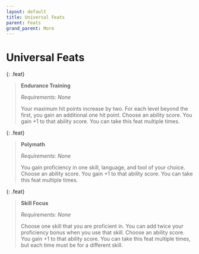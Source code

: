 ```yaml
---
layout: default
title: Universal Feats
parent: Feats
grand_parent: More
---
```


# Universal Feats

{: .feat}
> **Endurance Training**
>
> *Requirements: None*
>
> Your maximum hit points increase by two. For each level beyond the first, you gain an additional one hit point. Choose an ability score. You gain +1 to that ability score. You can take this feat multiple times.


{: .feat}
> **Polymath**
>
> *Requirements: None*
>
> You gain proficiency in one skill, language, and tool of your choice. Choose an ability score. You gain +1 to that ability score. You can take this feat multiple times.


{: .feat}
> **Skill Focus**
>
> *Requirements: None*
>
> Choose one skill that you are proficient in. You can add twice your proficiency bonus when you use that skill. Choose an ability score. You gain +1 to that ability score. You can take this feat multiple times, but each time must be for a different skill.
